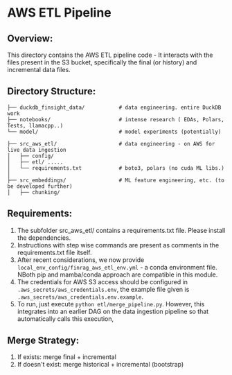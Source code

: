 # AWS ETL Pipeline

## Overview:
This directory contains the AWS ETL pipeline code - It interacts with the files present in the S3 bucket, specifically the final (or history) and incremental data files.

## Directory Structure:
```
├── duckdb_finsight_data/           # data engineering. entire DuckDB work
├── notebooks/                      # intense research ( EDAs, Polars, Tests, llamacpp..)
└── model/                          # model experiments (potentially)

├── src_aws_etl/                    # data engineering - on AWS for live data ingestion
│   ├── config/
│   ├── etl/ .....
│   └── requirements.txt            # boto3, polars (no cuda ML libs.)
│
├── src_embeddings/                 # ML feature engineering, etc. (to be developed further)
│   ├── chunking/
```

## Requirements:
1. The subfolder src_aws_etl/ contains a requirements.txt file. Please install the dependencies. 
2. Instructions with step wise commands are present as comments in the requirements.txt file itself.
3. After recent considerations, we now provide `local_env_config/finrag_aws_etl_env.yml` - a conda environment file. NBoth pip and mamba/conda approach are compatible in this module.
4. The credentials for AWS S3 access should be configured in `.aws_secrets/aws_credentials.env`, the example file given is `.aws_secrets/aws_credentials.env.example`.
5. To run, just execute `python etl/merge_pipeline.py`. However, this integrates into an earlier DAG on the data ingestion pipeline so that automatically calls this execution,

## Merge Strategy:
1. If exists: merge final + incremental
2. If doesn't exist: merge historical + incremental (bootstrap)

